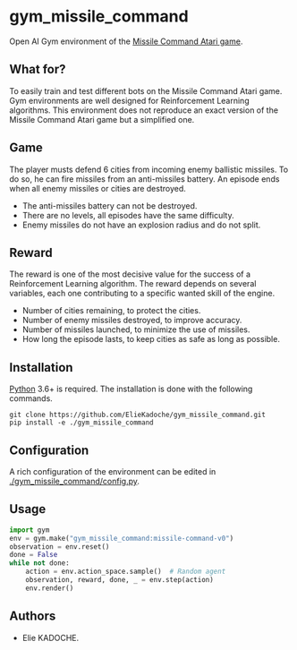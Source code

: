 # gym_missile_command

Open AI Gym environment of the [Missile Command Atari game](https://en.wikipedia.org/wiki/Missile_Command).

## What for?

To easily train and test different bots on the Missile Command Atari game.
Gym environments are well designed for Reinforcement Learning algorithms.
This environment does not reproduce an exact version of the Missile Command Atari game but a simplified one.

## Game

The player musts defend 6 cities from incoming enemy ballistic missiles.
To do so, he can fire missiles from an anti-missiles battery.
An episode ends when all enemy missiles or cities are destroyed.

- The anti-missiles battery can not be destroyed.
- There are no levels, all episodes have the same difficulty.
- Enemy missiles do not have an explosion radius and do not split.

## Reward

The reward is one of the most decisive value for the success of a Reinforcement Learning algorithm.
The reward depends on several variables, each one contributing to a specific wanted skill of the engine.

- Number of cities remaining, to protect the cities.
- Number of enemy missiles destroyed, to improve accuracy.
- Number of missiles launched, to minimize the use of missiles.
- How long the episode lasts, to keep cities as safe as long as possible.

## Installation

[Python](https://www.python.org/) 3.6+ is required.
The installation is done with the following commands.

```shell
git clone https://github.com/ElieKadoche/gym_missile_command.git
pip install -e ./gym_missile_command
```
## Configuration

A rich configuration of the environment can be edited in [./gym_missile_command/config.py](./gym_missile_command/config.py).

## Usage

```python
import gym
env = gym.make("gym_missile_command:missile-command-v0")
observation = env.reset()
done = False
while not done:
    action = env.action_space.sample()  # Random agent
    observation, reward, done, _ = env.step(action)
    env.render()
```

## Authors

- Elie KADOCHE.
